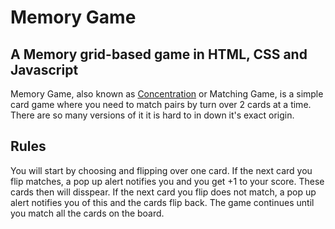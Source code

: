 <h1>Memory Game</h1>
<h2>A Memory grid-based game in HTML, CSS and Javascript</h2>
<p>Memory Game, also known as <a href="https://en.wikipedia.org/wiki/Concentration_(card_game)">Concentration</a> or Matching Game, is a simple card game where you need to match pairs by turn over 2 cards at a time.
  There are so many versions of it it is hard to in down it's exact origin.</p>
<h2>Rules</h2>
You will start by choosing and flipping over one card. If the next card you flip matches, a pop up alert notifies you and you get +1 to your score.
These cards then will disspear. If the next card you flip does not match, a pop up alert notifies you of this and the cards flip back.
The game continues until you match all the cards on the board.
